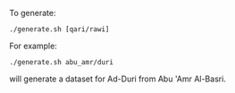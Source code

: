 To generate:

`./generate.sh [qari/rawi]`

For example:

`./generate.sh abu_amr/duri`

will generate a dataset for Ad-Duri from Abu 'Amr Al-Basri.
